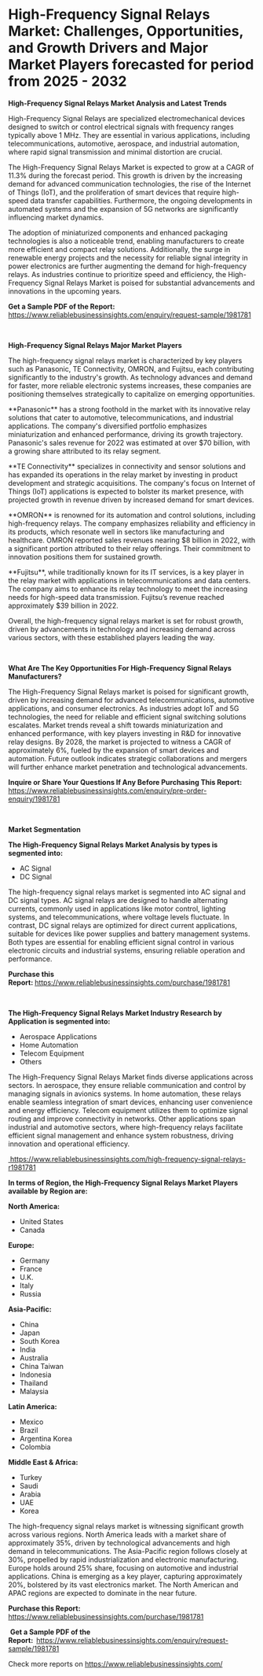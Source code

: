 <p><h1>High-Frequency Signal Relays Market: Challenges, Opportunities, and Growth Drivers and Major Market Players forecasted for period from 2025 - 2032</h1></p><p><strong>High-Frequency Signal Relays Market Analysis and Latest Trends</strong></p>
<p><p>High-Frequency Signal Relays are specialized electromechanical devices designed to switch or control electrical signals with frequency ranges typically above 1 MHz. They are essential in various applications, including telecommunications, automotive, aerospace, and industrial automation, where rapid signal transmission and minimal distortion are crucial. </p><p>The High-Frequency Signal Relays Market is expected to grow at a CAGR of 11.3% during the forecast period. This growth is driven by the increasing demand for advanced communication technologies, the rise of the Internet of Things (IoT), and the proliferation of smart devices that require high-speed data transfer capabilities. Furthermore, the ongoing developments in automated systems and the expansion of 5G networks are significantly influencing market dynamics. </p><p>The adoption of miniaturized components and enhanced packaging technologies is also a noticeable trend, enabling manufacturers to create more efficient and compact relay solutions. Additionally, the surge in renewable energy projects and the necessity for reliable signal integrity in power electronics are further augmenting the demand for high-frequency relays. As industries continue to prioritize speed and efficiency, the High-Frequency Signal Relays Market is poised for substantial advancements and innovations in the upcoming years.</p></p>
<p><strong>Get a Sample PDF of the Report:&nbsp;</strong> <a href="https://www.reliablebusinessinsights.com/enquiry/request-sample/1981781?utm_campaign=2350&utm_medium=2&utm_source=Github&utm_content=ia&utm_term=14022025&utm_id=high-frequency-signal-relays">https://www.reliablebusinessinsights.com/enquiry/request-sample/1981781</a></p>
<p>&nbsp;</p>
<p><strong>High-Frequency Signal Relays Major Market Players</strong></p>
<p><p>The high-frequency signal relays market is characterized by key players such as Panasonic, TE Connectivity, OMRON, and Fujitsu, each contributing significantly to the industry's growth. As technology advances and demand for faster, more reliable electronic systems increases, these companies are positioning themselves strategically to capitalize on emerging opportunities.</p><p>**Panasonic** has a strong foothold in the market with its innovative relay solutions that cater to automotive, telecommunications, and industrial applications. The company's diversified portfolio emphasizes miniaturization and enhanced performance, driving its growth trajectory. Panasonic's sales revenue for 2022 was estimated at over $70 billion, with a growing share attributed to its relay segment.</p><p>**TE Connectivity** specializes in connectivity and sensor solutions and has expanded its operations in the relay market by investing in product development and strategic acquisitions. The company's focus on Internet of Things (IoT) applications is expected to bolster its market presence, with projected growth in revenue driven by increased demand for smart devices.</p><p>**OMRON** is renowned for its automation and control solutions, including high-frequency relays. The company emphasizes reliability and efficiency in its products, which resonate well in sectors like manufacturing and healthcare. OMRON reported sales revenues nearing $8 billion in 2022, with a significant portion attributed to their relay offerings. Their commitment to innovation positions them for sustained growth.</p><p>**Fujitsu**, while traditionally known for its IT services, is a key player in the relay market with applications in telecommunications and data centers. The company aims to enhance its relay technology to meet the increasing needs for high-speed data transmission. Fujitsu’s revenue reached approximately $39 billion in 2022.</p><p>Overall, the high-frequency signal relays market is set for robust growth, driven by advancements in technology and increasing demand across various sectors, with these established players leading the way.</p></p>
<p>&nbsp;</p>
<p><strong>What Are The Key Opportunities For High-Frequency Signal Relays Manufacturers?</strong></p>
<p><p>The High-Frequency Signal Relays market is poised for significant growth, driven by increasing demand for advanced telecommunications, automotive applications, and consumer electronics. As industries adopt IoT and 5G technologies, the need for reliable and efficient signal switching solutions escalates. Market trends reveal a shift towards miniaturization and enhanced performance, with key players investing in R&D for innovative relay designs. By 2028, the market is projected to witness a CAGR of approximately 6%, fueled by the expansion of smart devices and automation. Future outlook indicates strategic collaborations and mergers will further enhance market penetration and technological advancements.</p></p>
<p><strong>Inquire or Share Your Questions If Any Before Purchasing This Report:</strong> <a href="https://www.reliablebusinessinsights.com/enquiry/pre-order-enquiry/1981781?utm_campaign=2350&utm_medium=2&utm_source=Github&utm_content=ia&utm_term=14022025&utm_id=high-frequency-signal-relays">https://www.reliablebusinessinsights.com/enquiry/pre-order-enquiry/1981781</a></p>
<p>&nbsp;</p>
<p><strong>Market Segmentation</strong></p>
<p><strong>The High-Frequency Signal Relays Market Analysis by types is segmented into:</strong></p>
<p><ul><li>AC Signal</li><li>DC Signal</li></ul></p>
<p><p>The high-frequency signal relays market is segmented into AC signal and DC signal types. AC signal relays are designed to handle alternating currents, commonly used in applications like motor control, lighting systems, and telecommunications, where voltage levels fluctuate. In contrast, DC signal relays are optimized for direct current applications, suitable for devices like power supplies and battery management systems. Both types are essential for enabling efficient signal control in various electronic circuits and industrial systems, ensuring reliable operation and performance.</p></p>
<p><strong>Purchase this Report:&nbsp;</strong><a href="https://www.reliablebusinessinsights.com/purchase/1981781?utm_campaign=2350&utm_medium=2&utm_source=Github&utm_content=ia&utm_term=14022025&utm_id=high-frequency-signal-relays">https://www.reliablebusinessinsights.com/purchase/1981781</a></p>
<p>&nbsp;</p>
<p><strong>The High-Frequency Signal Relays Market Industry Research by Application is segmented into:</strong></p>
<p><ul><li>Aerospace Applications</li><li>Home Automation</li><li>Telecom Equipment</li><li>Others</li></ul></p>
<p><p>The High-Frequency Signal Relays Market finds diverse applications across sectors. In aerospace, they ensure reliable communication and control by managing signals in avionics systems. In home automation, these relays enable seamless integration of smart devices, enhancing user convenience and energy efficiency. Telecom equipment utilizes them to optimize signal routing and improve connectivity in networks. Other applications span industrial and automotive sectors, where high-frequency relays facilitate efficient signal management and enhance system robustness, driving innovation and operational efficiency.</p></p>
<p><a href="https://www.reliablebusinessinsights.com/high-frequency-signal-relays-r1981781?utm_campaign=2350&utm_medium=2&utm_source=Github&utm_content=ia&utm_term=14022025&utm_id=high-frequency-signal-relays">&nbsp;https://www.reliablebusinessinsights.com/high-frequency-signal-relays-r1981781</a></p>
<p><strong>In terms of Region, the High-Frequency Signal Relays Market Players available by Region are:</strong></p>
<p>
    <p> <strong> North America: </strong>
        <ul>
            <li>United States</li>
            <li>Canada</li>
        </ul>
        </p> 
    <p> <strong> Europe: </strong>
        <ul>
            <li>Germany</li>
            <li>France</li>
            <li>U.K.</li>
            <li>Italy</li>
            <li>Russia</li>
        </ul>
        </p> 
    <p> <strong> Asia-Pacific: </strong>
        <ul>
            <li>China</li>
            <li>Japan</li>
            <li>South Korea</li>
            <li>India</li>
            <li>Australia</li>
            <li>China Taiwan</li>
            <li>Indonesia</li>
            <li>Thailand</li>
            <li>Malaysia</li>
        </ul>
        </p> 
    <p> <strong> Latin America: </strong>
        <ul>
            <li>Mexico</li>
            <li>Brazil</li>
            <li>Argentina Korea</li>
            <li>Colombia</li>
        </ul>
        </p> 
    <p> <strong> Middle East & Africa: </strong>
        <ul>
            <li>Turkey</li>
            <li>Saudi</li>
            <li>Arabia</li>
            <li>UAE</li>
            <li>Korea</li>
        </ul>
    </p>
    </p>
<p><p>The high-frequency signal relays market is witnessing significant growth across various regions. North America leads with a market share of approximately 35%, driven by technological advancements and high demand in telecommunications. The Asia-Pacific region follows closely at 30%, propelled by rapid industrialization and electronic manufacturing. Europe holds around 25% share, focusing on automotive and industrial applications. China is emerging as a key player, capturing approximately 20%, bolstered by its vast electronics market. The North American and APAC regions are expected to dominate in the near future.</p></p>
<p><strong>Purchase this Report: </strong><a href="https://www.reliablebusinessinsights.com/purchase/1981781?utm_campaign=2350&utm_medium=2&utm_source=Github&utm_content=ia&utm_term=14022025&utm_id=high-frequency-signal-relays">https://www.reliablebusinessinsights.com/purchase/1981781</a></p>
<p>&nbsp;<strong>Get a Sample PDF of the Report:&nbsp;&nbsp;</strong><a href="https://www.reliablebusinessinsights.com/enquiry/request-sample/1981781?utm_campaign=2350&utm_medium=2&utm_source=Github&utm_content=ia&utm_term=14022025&utm_id=high-frequency-signal-relays">https://www.reliablebusinessinsights.com/enquiry/request-sample/1981781</a></p>
<p><strong></strong></p>
<p>Check more reports on <a href="https://www.reliablebusinessinsights.com/?utm_campaign=2350&utm_medium=2&utm_source=Github&utm_content=ia&utm_term=14022025&utm_id=high-frequency-signal-relays">https://www.reliablebusinessinsights.com/</a></p>